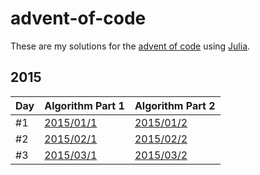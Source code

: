 # advent-of-code

These are my solutions for the [advent of code](https://adventofcode.com/) using [Julia](https://julialang.org/).

## 2015

| Day | Algorithm Part 1| Algorithm Part 2 |
| --- | --- | --- |
| #1 | [2015/01/1](2015/2015-01-1.jl) | [2015/01/2](2015/2015-01-2.jl) |
| #2 | [2015/02/1](2015/2015-02-1.jl) | [2015/02/2](2015/2015-02-2.jl) |
| #3 | [2015/03/1](2015/2015-03-1.jl) | [2015/03/2](2015/2015-03-2.jl) |
